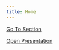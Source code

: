 ```yaml
---
title: Home
---
```


[Go To Section](/section)

<a href="/presentation" target="_blank">Open Presentation</a>
